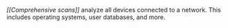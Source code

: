 _[[Comprehensive scans]]_ analyze all devices connected to a network. This includes operating systems, user databases, and more.